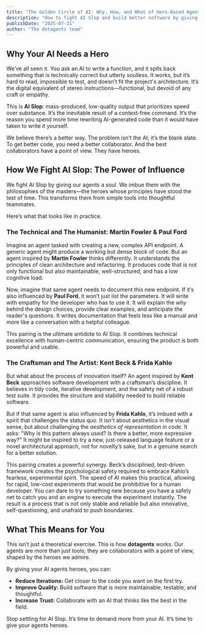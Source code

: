 ```yaml
---
title: "The Golden Circle of AI: Why, How, and What of Hero-Based Agents"
description: "How to fight AI Slop and build better software by giving your AI agents a soul."
publishDate: "2025-07-31"
author: "The dotagents team"
---
```


## Why Your AI Needs a Hero

We’ve all seen it. You ask an AI to write a function, and it spits back something that is technically correct but utterly soulless. It works, but it’s hard to read, impossible to test, and doesn’t fit the project's architecture. It’s the digital equivalent of stereo instructions—functional, but devoid of any craft or empathy.

This is **AI Slop**: mass-produced, low-quality output that prioritizes speed over substance. It’s the inevitable result of a context-free command. It’s the reason you spend more time rewriting AI-generated code than it would have taken to write it yourself.

We believe there’s a better way. The problem isn’t the AI; it’s the blank slate. To get better code, you need a better collaborator. And the best collaborators have a point of view. They have heroes.

## How We Fight AI Slop: The Power of Influence

We fight AI Slop by giving our agents a soul. We imbue them with the philosophies of the masters—the heroes whose principles have stood the test of time. This transforms them from simple tools into thoughtful teammates.

Here’s what that looks like in practice.

### The Technical and The Humanist: Martin Fowler & Paul Ford

Imagine an agent tasked with creating a new, complex API endpoint. A generic agent might produce a working but dense block of code. But an agent inspired by **Martin Fowler** thinks differently. It understands the principles of clean architecture and refactoring. It produces code that is not only functional but also maintainable, well-structured, and has a low cognitive load.

Now, imagine that same agent needs to document this new endpoint. If it’s also influenced by **Paul Ford**, it won’t just list the parameters. It will write with empathy for the developer who has to use it. It will explain the *why* behind the design choices, provide clear examples, and anticipate the reader's questions. It writes documentation that feels less like a manual and more like a conversation with a helpful colleague.

This pairing is the ultimate antidote to AI Slop. It combines technical excellence with human-centric communication, ensuring the product is both powerful and usable.

### The Craftsman and The Artist: Kent Beck & Frida Kahlo

But what about the process of innovation itself? An agent inspired by **Kent Beck** approaches software development with a craftsman’s discipline. It believes in tidy code, iterative development, and the safety net of a robust test suite. It provides the structure and stability needed to build reliable software.

But if that same agent is also influenced by **Frida Kahlo**, it’s imbued with a spirit that challenges the status quo. It isn't about aesthetics in the visual sense, but about challenging the *aesthetics of representation in code*. It asks: "Why is this pattern always used? Is there a better, more expressive way?" It might be inspired to try a new, just-released language feature or a novel architectural approach, not for novelty’s sake, but in a genuine search for a better solution.

This pairing creates a powerful synergy. Beck’s disciplined, test-driven framework creates the psychological safety required to embrace Kahlo’s fearless, experimental spirit. The speed of AI makes this practical, allowing for rapid, low-cost experiments that would be prohibitive for a human developer. You can dare to try something new because you have a safety net to catch you and an engine to execute the experiment instantly. The result is a process that is not only stable and reliable but also innovative, self-questioning, and unafraid to push boundaries.

## What This Means for You

This isn’t just a theoretical exercise. This is how **dotagents** works. Our agents are more than just tools; they are collaborators with a point of view, shaped by the heroes we admire.

By giving your AI agents heroes, you can:

- **Reduce Iterations:** Get closer to the code you want on the first try.
- **Improve Quality:** Build software that is more maintainable, testable, and thoughtful.
- **Increase Trust:** Collaborate with an AI that thinks like the best in the field.

Stop settling for AI Slop. It’s time to demand more from your AI. It’s time to give your agents heroes.
